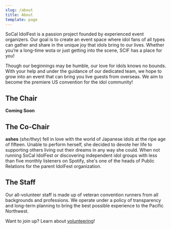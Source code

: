 ```yaml
---
slug: /about
title: About
template: page
---
```


SoCal IdolFest is a passion project founded by experienced event organizers. Our goal is to create an event space where idol fans of all types can gather and share in the unique joy that idols bring to our lives. Whether you’re a long-time wota or just getting into the scene, SCIF has a place for you!

Though our beginnings may be humble, our love for idols knows no bounds. With your help and under the guidance of our dedicated team, we hope to grow into an event that can bring you live guests from overseas. We aim to become the premiere US convention for the idol community!

## The Chair

**Coming Soon**

## The Co-Chair

**ashes** (_she/they_) fell in love with the world of Japanese idols at the ripe age of fifteen. Unable to perform herself, she decided to devote her life to supporting others living out their dreams in any way she could. When not running SoCal IdolFest or discovering independent idol groups with less than five monthly listeners on Spotify, she's one of the heads of Public Relations for the parent IdolFest organization.

## The Staff

Our all-volunteer staff is made up of veteran convention runners from all backgrounds and professions. We operate under a policy of transparency and long-term planning to bring the best possible experience to the Pacific Northwest.

Want to join up? Learn about [volunteering](/volunteer)!